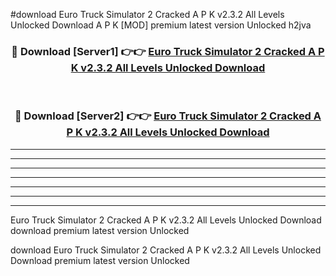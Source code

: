 #download Euro Truck Simulator 2 Cracked A P K v2.3.2 All Levels Unlocked Download A P K [MOD] premium latest version Unlocked h2jva 



<div align="center">
<h3>🔴 Download [Server1] 👉👉 <a href="https://apkdownload-94cd0.web.app/">Euro Truck Simulator 2 Cracked A P K v2.3.2 All Levels Unlocked Download</a></h3><br>

<h3>🔴 Download [Server2] 👉👉 <a href="https://apkdownload-94cd0.web.app/">Euro Truck Simulator 2 Cracked A P K v2.3.2 All Levels Unlocked Download</a></h3>
</div>





----------------------------------------------------------

----------------------------------------------------------

----------------------------------------------------------

----------------------------------------------------------

----------------------------------------------------------

----------------------------------------------------------

----------------------------------------------------------

Euro Truck Simulator 2 Cracked A P K v2.3.2 All Levels Unlocked Download download premium latest version Unlocked

download Euro Truck Simulator 2 Cracked A P K v2.3.2 All Levels Unlocked Download premium latest version Unlocked
